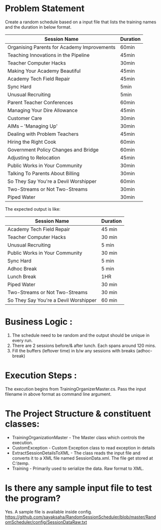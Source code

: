 # Problem Statement
Create a random schedule based on a input file that lists the training names and the duration in below format.


Session Name                                | Duration
--------------------------------------------|----------
Organising Parents for Academy Improvements | 60min
Teaching Innovations in the Pipeline        | 45min
Teacher Computer Hacks                      | 30min
Making Your Academy Beautiful               | 45min
Academy Tech Field Repair                   | 45min
Sync Hard                                   | 5min
Unusual Recruiting                          | 5min
Parent Teacher Conferences                  | 60min
Managing Your Dire Allowance                | 45min
Customer Care                               | 30min
AIMs – 'Managing Up'                        | 30min
Dealing with Problem Teachers               | 45min
Hiring the Right Cook                       | 60min
Government Policy Changes and Bridge        | 60min
Adjusting to Relocation                     | 45min
Public Works in Your Community              | 30min
Talking To Parents About Billing            | 30min
So They Say You're a Devil Worshipper       | 60min
Two-Streams or Not Two-Streams              | 30min
Piped Water                                 | 30min

The expected output is like:

Session Name                                | Duration
--------------------------------------------|----------
Academy Tech Field Repair                   | 45 min
Teacher Computer Hacks                      | 30 min
Unusual Recruiting                          | 5 min
Public Works in Your Community              | 30 min
Sync Hard                                   | 5 min
Adhoc Break                                 | 5 min
Lunch Break                                 | 1HR
Piped Water                                 | 30 min
Two-Streams or Not Two-Streams              | 30 min
So They Say You're a Devil Worshipper       | 60 min

# Business Logic :

1. The schedule need to be random and the output should be unique in every run.
2. There are 2 sessions before/& after lunch. Each spans around 120 mins.
3. Fill the buffers (leftover time) in b/w any sessions with breaks (adhoc-break)

# Execution Steps :
The execution begins from TrainingOrganizerMaster.cs. Pass the input filename in above format as command line argument.

# The Project Structure & constituent classes:
- TrainingOrganizationMaster - The Master class which controls the execution.
- CustomException - Custom Exception class to read exception in details
- ExtractSessionDetailsToXML - The class reads the input file and converts it to a XML file named SessionData.xml. The file get stored at C:\temp\.
- Training - Primarily used to serialize the data. Raw format to XML.

# Is there any sample input file to test the program?
Yes. A sample file is available inside config.
https://github.com/sayaksaha/RandomSessionScheduler/blob/master/RandomScheduler/config/SessionDataRaw.txt
